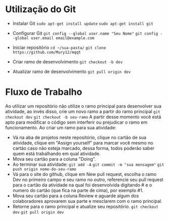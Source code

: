 # Utilização do Git

- Instalar Git
`sudo apt-get install update`
`sudo apt-get install git`

- Configurar Git
`git config --global user.name "Seu Nome"`
`git config --global user.email email@example.com`

- Iniciar repositório
`cd ~/sua-pasta/`
`git clone https://github.com/Mury12/mqqt`
 
- Criar ramo de desenvolvimento
`git checkout -b dev`

- Atualizar ramo de desenvolvimento
`git pull origin dev`

# Fluxo de Trabalho
Ao utilizar um repositório não utilize o ramo principal para desenvolver sua atividade, ao invés disso, crie um novo ramo a partir do ramo principal
`git checkout dev`
`git checkout -b seu-ramo`
A partir desse momento você está apto para modificar o código sem interferir ou prejudicar o ramo em funcionamento. Ao criar um ramo para sua atividade:
- Vá na aba de projetos neste repositório, clique no cartão de sua atividade, clique em "Assign yourself" para marcar você mesmo no cartão caso não esteja marcado, dessa forma, todos poderão saber quem está trabalhando em qual atividade.
- Mova seu cartão para a coluna "Doing".
- Ao terminar sua atividade:
`git add -A`
`git commit -m "sua mensagem"`
`git push origin nome-do-seu-ramo`
- Vá para o site do github, clique em New pull request, escolha o ramo Dev no primeiro campo e seu ramo no outro, referencie seu pull request para o cartão da atividade na qual foi desenvolvida digitando # e o numero do cartão (que fica na parte de cima), por exemplo #1.
- Mova seu cartão para a coluna Review e aguarde algum dos colaboradores aprovarem sua parte e mesclarem com o ramo principal.
- Retorne para o ramo principal e atualize seu repositório.
`git checkout dev`
`git pull origin dev`
